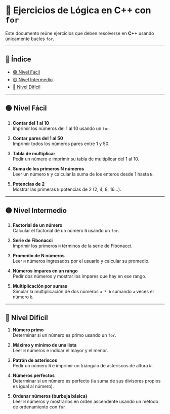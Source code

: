 # 🔁 Ejercicios de Lógica en C++ con `for`

Este documento reúne ejercicios que deben resolverse en **C++** usando únicamente bucles `for`.

---

## 📑 Índice
- [🟢 Nivel Fácil](#-nivel-fácil)
- [🟡 Nivel Intermedio](#-nivel-intermedio)
- [🔴 Nivel Difícil](#-nivel-difícil)

---

## 🟢 Nivel Fácil

1. **Contar del 1 al 10**  
   Imprimir los números del 1 al 10 usando un `for`.

2. **Contar pares del 1 al 50**  
   Imprimir todos los números pares entre 1 y 50.

3. **Tabla de multiplicar**  
   Pedir un número e imprimir su tabla de multiplicar del 1 al 10.

4. **Suma de los primeros N números**  
   Leer un número `N` y calcular la suma de los enteros desde 1 hasta `N`.

5. **Potencias de 2**  
   Mostrar las primeras `N` potencias de 2 (2, 4, 8, 16...).

---

## 🟡 Nivel Intermedio

1. **Factorial de un número**  
   Calcular el factorial de un número `N` usando un `for`.

2. **Serie de Fibonacci**  
   Imprimir los primeros `N` términos de la serie de Fibonacci.

3. **Promedio de N números**  
   Leer `N` números ingresados por el usuario y calcular su promedio.

4. **Números impares en un rango**  
   Pedir dos números y mostrar los impares que hay en ese rango.

5. **Multiplicación por sumas**  
   Simular la multiplicación de dos números `a * b` sumando `a` veces el número `b`.

---

## 🔴 Nivel Difícil

1. **Número primo**  
   Determinar si un número es primo usando un `for`.

2. **Máximo y mínimo de una lista**  
   Leer `N` números e indicar el mayor y el menor.

3. **Patrón de asteriscos**  
   Pedir un número `N` e imprimir un triángulo de asteriscos de altura `N`.

4. **Números perfectos**  
   Determinar si un número es perfecto (la suma de sus divisores propios es igual al número).

5. **Ordenar números (burbuja básica)**  
   Leer `N` números y mostrarlos en orden ascendente usando un método de ordenamiento con `for`.
